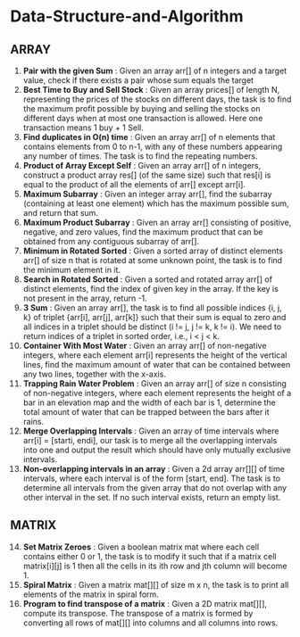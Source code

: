# Data-Structure-and-Algorithm

## ARRAY

1. **Pair with the given Sum** : Given an array arr[] of n integers and a target value, check if there exists a pair whose sum equals the target
2. **Best Time to Buy and Sell Stock** : Given an array prices[] of length N, representing the prices of the stocks on different days, the task is to find the maximum profit possible by buying and selling the stocks on different days when at most one transaction is allowed. Here one transaction means 1 buy + 1 Sell.
3. **Find duplicates in O(n) time** : Given an array arr[] of n elements that contains elements from 0 to n-1, with any of these numbers appearing any number of times. The task is to find the repeating numbers.
4. **Product of Array Except Self** : Given an array arr[] of n integers, construct a product array res[] (of the same size) such that res[i] is equal to the product of all the elements of arr[] except arr[i].
5. **Maximum Subarray** : Given an integer array arr[], find the subarray (containing at least one element) which has the maximum possible sum, and return that sum.
6. **Maximum Product Subarray** : Given an array arr[] consisting of positive, negative, and zero values, find the maximum product that can be obtained from any contiguous subarray of arr[].
7. **Minimum in Rotated Sorted** : Given a sorted array of distinct elements arr[] of size n that is rotated at some unknown point, the task is to find the minimum element in it.
8. **Search in Rotated Sorted** : Given a sorted and rotated array arr[] of distinct elements, find the index of given key in the array. If the key is not present in the array, return -1.
9. **3 Sum** : Given an array arr[], the task is to find all possible indices {i, j, k} of triplet {arr[i], arr[j], arr[k]} such that their sum is equal to zero and all indices in a triplet should be distinct (i != j, j != k, k != i). We need to return indices of a triplet in sorted order, i.e., i < j < k.
10. **Container With Most Water** : Given an array arr[] of non-negative integers, where each element arr[i] represents the height of the vertical lines, find the maximum amount of water that can be contained between any two lines, together with the x-axis.
11. **Trapping Rain Water Problem** : Given an array arr[] of size n consisting of non-negative integers, where each element represents the height of a bar in an elevation map and the width of each bar is 1, determine the total amount of water that can be trapped between the bars after it rains.
12. **Merge Overlapping Intervals** : Given an array of time intervals where arr[i] = [starti, endi], our task is to merge all the overlapping intervals into one and output the result which should have only mutually exclusive intervals.
13. **Non-overlapping intervals in an array** : Given a 2d array arr[][] of time intervals, where each interval is of the form [start, end]. The task is to determine all intervals from the given array that do not overlap with any other interval in the set. If no such interval exists, return an empty list.

## MATRIX

14. **Set Matrix Zeroes** : Given a boolean matrix mat where each cell contains either 0 or 1, the task is to modify it such that if a matrix cell matrix[i][j] is 1 then all the cells in its ith row and jth column will become 1.
15. **Spiral Matrix** : Given a matrix mat[][] of size m x n, the task is to print all elements of the matrix in spiral form.
16. **Program to find transpose of a matrix** : Given a 2D matrix mat[][], compute its transpose. The transpose of a matrix is formed by converting all rows of mat[][] into columns and all columns into rows.
